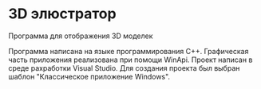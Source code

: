 # 3D элюстратор

Программа для отображения 3D моделек

Программа написана на языке программирования C++. Графическая часть приложения реализована при помощи WinApi. Проект написан в среде рахработки Visual Studio. Для создания проекта был выбран шаблон "Классическое приложение Windows".
